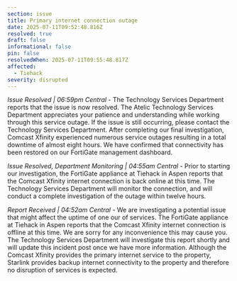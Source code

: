 ```yaml
---
section: issue
title: Primary internet connection outage
date: 2025-07-11T09:52:48.816Z
resolved: true
draft: false
informational: false
pin: false
resolvedWhen: 2025-07-11T09:55:48.817Z
affected:
  - Tiehack
severity: disrupted
---
```

*Issue Resolved | 06:59pm Central* - The Technology Services Department reports that the issue is now resolved. The Atelic Technology Services Department appreciates your patience and understanding while working through this service outage. If the issue is still occurring, please contact the Technology Services Department. After completing our final investigation, Comcast Xfinity experienced numerous service outages resulting in a total downtime of almost eight hours. We have confirmed that connectivity has been restored on our FortiGate management dashboard.

*Issue Resolved, Department Monitoring | 04:55am Central* - Prior to starting our investigation, the FortiGate appliance at Tiehack in Aspen reports that the Comcast Xfinity internet connection is back online at this time. The Technology Services Department will monitor the connection, and will conduct a complete investigation of the outage within twelve hours.

*Report Received | 04:52am Central* - We are investigating a potential issue that might affect the uptime of one our of services. The FortiGate appliance at Tiehack  in Aspen reports that the Comcast Xfinity internet connection is offline at this time. We are sorry for any inconvenience this may cause you. The Technology Services Department will investigate this report shortly and will update this incident post once we have more information. Although the Comcast Xfinity provides the primary internet service to the property, Starlink provides backup internet connectivity to the property and therefore no disruption of services is expected.